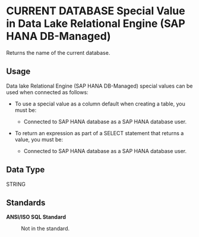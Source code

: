 <!-- loio882d4b08634e4eac8357175fad1cd9c4 -->

# CURRENT DATABASE Special Value in Data Lake Relational Engine \(SAP HANA DB-Managed\)

Returns the name of the current database.



<a name="loio882d4b08634e4eac8357175fad1cd9c4__section_agt_pxr_btb"/>

## Usage

Data lake Relational Engine \(SAP HANA DB-Managed\) special values can be used when connected as follows:

-   To use a special value as a column default when creating a table, you must be:
    -   Connected to SAP HANA database as a SAP HANA database user.

-   To return an expression as part of a SELECT statement that returns a value, you must be:
    -   Connected to SAP HANA database as a SAP HANA database user.




<a name="loio882d4b08634e4eac8357175fad1cd9c4__section_ewl_r1r_btb"/>

## Data Type

STRING



<a name="loio882d4b08634e4eac8357175fad1cd9c4__section_vhz_s1r_btb"/>

## Standards


<dl>
<dt><b>

ANSI/ISO SQL Standard

</b></dt>
<dd>

Not in the standard.



</dd>
</dl>


